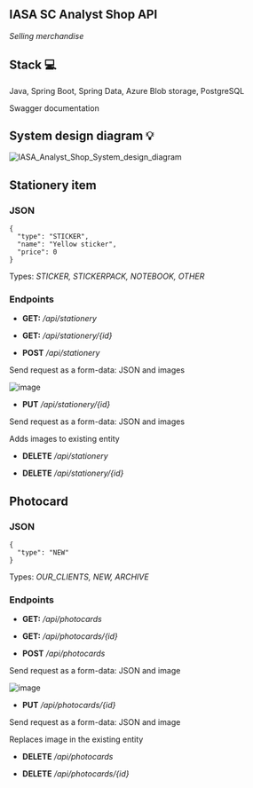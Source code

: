 ## IASA SC Analyst Shop API
*Selling merchandise*

## Stack :computer:
Java, Spring Boot, Spring Data, Azure Blob storage, PostgreSQL

Swagger documentation

## System design diagram :bulb:

![IASA_Analyst_Shop_System_design_diagram](https://github.com/IASAStudentCouncil/iasa-sc-analyst-shop-api/assets/78265212/b44b304a-cfcf-4eaf-a4e8-08be633d7b2f)

## Stationery item 

### JSON

````
{
  "type": "STICKER",
  "name": "Yellow sticker",
  "price": 0
}
````

Types: *STICKER, STICKERPACK, NOTEBOOK, OTHER*

### Endpoints

* **GET:** */api/stationery*

* **GET:** */api/stationery/{id}*

* **POST** */api/stationery*

Send request as a form-data: JSON and images

![image](https://user-images.githubusercontent.com/78265212/236442820-2afd9f24-e1ae-4cf7-860c-c30dead7ea10.png)
  
* **PUT** */api/stationery/{id}*

Send request as a form-data: JSON and images

Adds images to existing entity

* **DELETE** */api/stationery*

* **DELETE** */api/stationery/{id}*

## Photocard

### JSON

````
{
  "type": "NEW"
}
````
Types: *OUR_CLIENTS, NEW, ARCHIVE*

### Endpoints

* **GET:** */api/photocards*

* **GET:** */api/photocards/{id}*

* **POST** */api/photocards*

Send request as a form-data: JSON and image

![image](https://user-images.githubusercontent.com/78265212/236442897-d93c55f9-7890-4f2d-be42-63f812cd2e29.png)
  
* **PUT** */api/photocards/{id}*

Send request as a form-data: JSON and image

Replaces image in the existing entity

* **DELETE** */api/photocards*

* **DELETE** */api/photocards/{id}*



